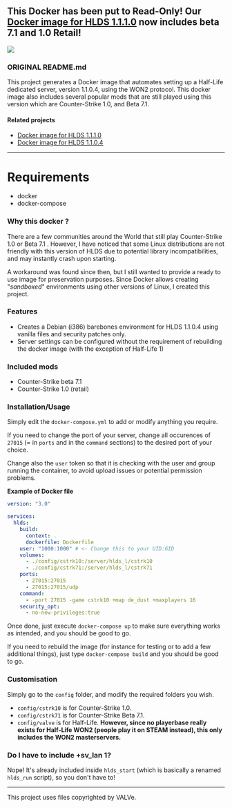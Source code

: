 
## This Docker has been put to Read-Only! Our [Docker image for HLDS 1.1.1.0](https://github.com/Ch0wW/docker-hlds-won2) now includes beta 7.1 and 1.0 Retail!

[![](https://c5.patreon.com/external/logo/become_a_patron_button.png)](https://patreon.baseq.fr)


### ORIGINAL README.md


This project generates a Docker image that automates setting up a Half-Life dedicated server, version 1.1.0.4, using the WON2 protocol. This docker image also includes several popular mods that are still played using this version which are Counter-Strike 1.0, and Beta 7.1.

#### Related projects
- [Docker image for HLDS 1.1.1.0](https://github.com/Ch0wW/docker-hlds-won2)
- [Docker image for HLDS 1.1.0.4](https://github.com/Ch0wW/docker-hlds-won2-1104)

---------------------

# Requirements
- docker
- docker-compose

### Why this docker ?

There are a few communities around the World that still play Counter-Strike 1.0 or Beta 7.1 . However, I have noticed that some Linux distributions are not friendly with this version of HLDS due to potential library incompatibilities, and may instantly crash upon starting.

A workaround was found since then, but I still wanted to provide a ready to use image for preservation purposes. Since Docker allows creating "*sandboxed*" environments using other versions of Linux, I created this project. 

### Features
* Creates a Debian (i386) barebones environment for HLDS 1.1.0.4 using vanilla files and security patches only.
* Server settings can be configured without the requirement of rebuilding the docker image (with the exception of Half-Life 1)

### Included mods
- Counter-Strike beta 7.1
- Counter-Strike 1.0 (retail)

### Installation/Usage

Simply edit the `docker-compose.yml` to add or modify anything you require.

If you need to change the port of your server, change all occurences of `27015` (= in `ports` and in the `command` sections) to the desired port of your choice.

Change also the `user` token so that it is checking with the user and group running the container, to avoid upload issues or potential permission problems.

**Example of Docker file**

```yml
version: "3.0"

services:
  hlds:
    build:
      context: .
      dockerfile: Dockerfile
    user: "1000:1000" # <- Change this to your UID:GID
    volumes:
      - ./config/cstrk10:/server/hlds_l/cstrk10
      - ./config/cstrk71:/server/hlds_l/cstrk71
    ports:
      - 27015:27015
      - 27015:27015/udp
    command:
      - -port 27015 -game cstrk10 +map de_dust +maxplayers 16
    security_opt:
      - no-new-privileges:true
```

Once done, just execute `docker-compose up` to make sure everything works as intended, and you should be good to go.

If you need to rebuild the image (for instance for testing or to add a few additional things), just type `docker-compose build` and you should be good to go.

### Customisation

Simply go to the `config` folder, and modify the required folders you wish.

- `config/cstrk10` is for Counter-Strike 1.0.
- `config/cstrk71` is for Counter-Strike Beta 7.1.
- `config/valve` is for Half-Life. **However, since no playerbase really exists for Half-Life WON2 (people play it on STEAM instead), this only includes the WON2 masterservers.** 

### Do I have to include +sv_lan 1?
Nope! It's already included inside `hlds_start` (which is basically a renamed `hlds_run` script), so you don't have to!

-----------

This project uses files copyrighted by VALVe.